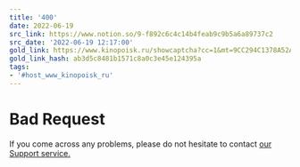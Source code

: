 ```yaml
---
title: '400'
date: 2022-06-19
src_link: https://www.notion.so/9-f892c6c4c14b4feab9c9b5a6a89737c2
src_date: '2022-06-19 12:17:00'
gold_link: https://www.kinopoisk.ru/showcaptcha?cc=1&mt=9CC294C1378A52A403B6B7B48DE3D6F5C9286D903D80DAB8BA7E4ACB33ECCBD2D8AB4FA50D2BA9B8B59E0A104E9A61E9A502AE2733B03216776EDAE85803FE80DC301738F956D4D10A5AB8F30815200204BC2055EA1D32C9324B7C57B965F235A1524777530359791E4C5F202EC40DAF139ADBF5C43CC9AFE961166697455E7F00A91AFA3BA05B399979CE45D7D3BD5E6550F09BA90DB1D5D66698719C744F48F56CD9A22308798CDFA4025B9F637E7CC4F484A30679C291A79C09AAFCEC6F444430FF584960561CD43A6FE715B605A30C42E2C2829A60D0020FBF71561F59E2F971DD4E9DE5C10C8837FE80457DDE2F57BBE8573A&retpath=aHR0cHM6Ly93d3cua2lub3BvaXNrLnJ1L2ZpbG0vMzk3NDk0Pw%2C%2C_adc27de6fe3ca5d8ffd0066fd583928c&t=2%2F1715505741%2F4757a0d91a7d1bb8fb647dacb0569afe&u=38eec9cd-a130864d-e8511c72-2c4c6c97&s=c899d43e39653ce4467821039bb1be9e
gold_link_hash: ab3d5c8481b1571c8a0c3e45e124395a
tags:
- '#host_www_kinopoisk_ru'
---
```




Bad Request
===========


If you come across any problems, please do not hesitate to contact [our Support service.](https://yandex.com/support/smart-captcha?form-unique_key=/#help)